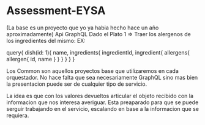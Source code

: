 # Assessment-EYSA
(La base es un proyecto que yo ya habia hecho hace un año aproximadamente)
Api GraphQL
Dado el Plato 1 => Traer los alergenos de los ingredientes del mismo:
EX:

query{
  dish(id: 1){
    name,
    ingredients{
      ingredientId,
      ingredient{
        allergens{
          allergen{
            id,
            name
          }
        }
      }
    }
  }
}

Los Common son aquellos proyectos base que utilizaremos en cada orquestador. No hace falta que sea necesariamente GraphQL sino mas bien la presentacion puede ser de cualquier tipo de servicio. 

La idea es que con los valores devueltos articular el objeto recibido con la informacion que nos interesa averiguar.
Esta preaparado para que se puede serguir trabajando en el servicio, escalando en base a la informacion que se requiera.
